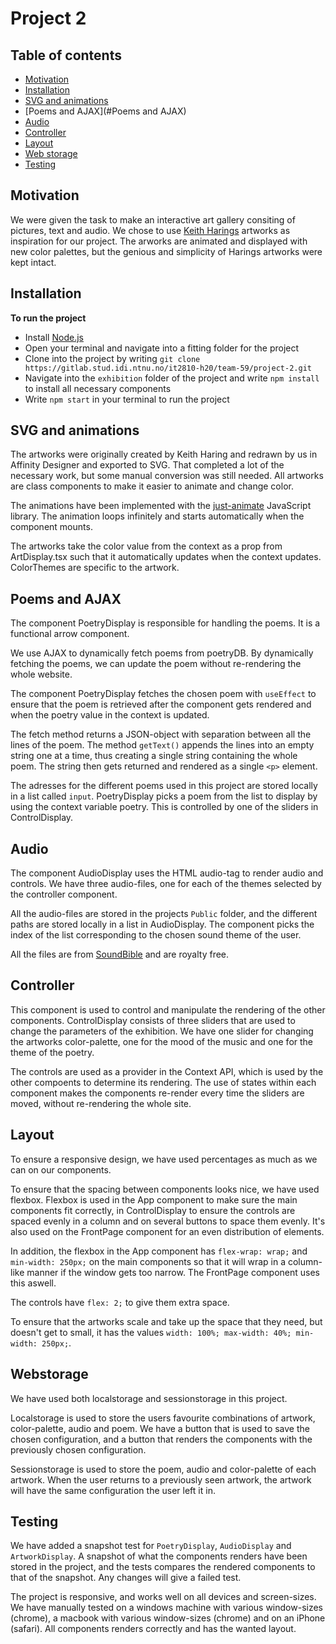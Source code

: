 # Project 2

## Table of contents
* [Motivation](#motivation)
* [Installation](#installation)
* [SVG and animations](#SVG)
* [Poems and AJAX](#Poems and AJAX)
* [Audio](#Audio)
* [Controller](#controller)
* [Layout](#layout)
* [Web storage](#webstorage)
* [Testing](#testing)



## Motivation

We were given the task to make an interactive art gallery consiting of pictures, text and audio. 
We chose to use [Keith Harings](https://www.haring.com/!/about-haring/bio) artworks as inspiration for our project.
The arworks are animated and displayed with new color palettes, but the genious and simplicity of Harings artworks were kept intact.

## Installation
**To run the project**

* Install [Node.js](https://nodejs.org)
* Open your terminal and navigate into a fitting folder for the project
* Clone into the project by writing `git clone https://gitlab.stud.idi.ntnu.no/it2810-h20/team-59/project-2.git`
* Navigate into the `exhibition` folder of the project and write `npm install` to install all necessary components
* Write `npm start` in your terminal to run the project


## SVG and animations

The artworks were originally created by Keith Haring and redrawn by us in Affinity Designer and exported to SVG. That completed a lot of the necessary work, but some manual conversion was still needed.
All artworks are class components to make it easier to animate and change color. 

The animations have been implemented with the [just-animate](https://just-animate.github.io/) JavaScript library. The animation loops infinitely and starts automatically when the component mounts.

The artworks take the color value from the context as a prop from ArtDisplay.tsx such that it automatically updates when the context updates.
ColorThemes are specific to the artwork.


## Poems and AJAX

The component PoetryDisplay is responsible for handling the poems. It is a functional arrow component.

We use AJAX to dynamically fetch poems from poetryDB. By dynamically fetching the poems, we can update the poem without re-rendering the whole website.

The component PoetryDisplay fetches the chosen poem with `useEffect` to ensure that the poem is retrieved after the component gets rendered and when the poetry value in the context is updated.

The fetch method returns a JSON-object with separation between all the lines of the poem. The method `getText()` appends the lines into an empty string one at a time, thus creating a single string containing the whole poem. 
The string then gets returned and rendered as a single `<p>` element.

The adresses for the different poems used in this project are stored locally in a list called `input`. 
PoetryDisplay picks a poem from the list to display by using the context variable poetry. This is controlled by one of the sliders in ControlDisplay.

## Audio

The component AudioDisplay uses the HTML audio-tag to render audio and controls. We have three audio-files, one for each of the themes selected by the controller component.

All the audio-files are stored in the projects `Public` folder, and the different paths are stored locally in a list in AudioDisplay. The component picks the index of the list corresponding to the chosen sound theme of the user.

All the files are from [SoundBible](http://soundbible.com/tags-mp3.html) and are royalty free.

## Controller

This component is used to control and manipulate the rendering of the other components. 
ControlDisplay consists of three sliders that are used to change the parameters of the exhibition. We have one slider for changing the artworks color-palette, 
one for the mood of the music and one for the theme of the poetry.

The controls are used as a provider in the Context API, which is used by the other compoents to determine its rendering.
The use of states within each component makes the components re-render every time the sliders are moved, without re-rendering the whole site.

## Layout

To ensure a responsive design, we have used percentages as much as we can on our components.

To ensure that the spacing between components looks nice, we have used flexbox. Flexbox is used in the App component to make sure the main components fit correctly, in ControlDisplay to ensure the controls are spaced evenly in a column and on several buttons to space them evenly. It's also used on the FrontPage component for an even distribution of elements. 

In addition, the flexbox in the App component has `flex-wrap: wrap;` and `min-width: 250px;` on the main components so that it will wrap in a column-like manner if the window gets too narrow. The FrontPage component uses this aswell.

The controls have `flex: 2;` to give them extra space.

To ensure that the artworks scale and take up the space that they need, but doesn't get to small, it has the values `width: 100%; max-width: 40%; min-width: 250px;`.

## Webstorage

We have used both localstorage and sessionstorage in this project. 

Localstorage is used to store the users favourite combinations of artwork, color-palette, audio and poem. We have a button that is used to save the chosen configuration, and a button that renders the components with the previously chosen configuration.

Sessionstorage is used to store the poem, audio and color-palette of each artwork. When the user returns to a previously seen artwork, the artwork will have the same configuration the user left it in. 

## Testing

We have added a snapshot test for `PoetryDisplay`, `AudioDisplay` and `ArtworkDisplay`. A snapshot of what the components renders have been stored in the project, and the tests compares the rendered components to that of the snapshot. Any changes will give a failed test.

The project is responsive, and works well on all devices and screen-sizes. We have manually tested on a windows machine with various window-sizes (chrome), a macbook with various window-sizes (chrome) and on an iPhone (safari). All components renders correctly and has the wanted layout.



